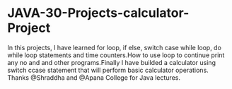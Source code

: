 # JAVA-30-Projects-calculator-Project
In this projects, I have learned for loop, if else, switch case while loop, do while loop statements and time counters.How to use loop to continue print any no and and other programs.Finally I have builded a calculator using switch ccase statement that will perform basic calculator operations. Thanks @Shraddha and @Apana College for Java lectures.  
